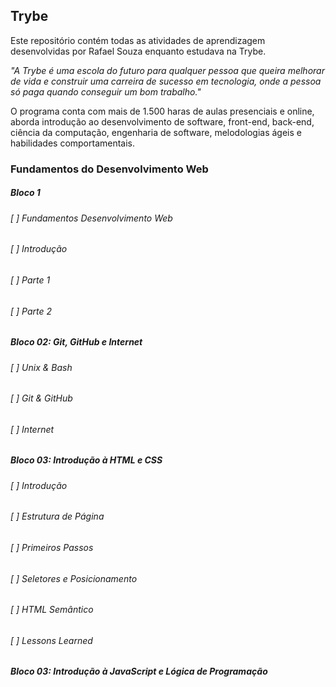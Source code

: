 ## Trybe
  
Este repositório contém todas as atividades de aprendizagem desenvolvidas por Rafael Souza enquanto estudava
na Trybe.

*"A Trybe é uma escola do futuro para qualquer pessoa que queira melhorar de vida e construir uma carreira de*
*sucesso em tecnologia, onde a pessoa só paga quando conseguir um bom trabalho."*

O programa conta com mais de 1.500 haras de aulas presenciais e online, aborda introdução ao desenvolvimento de
software, front-end, back-end, ciência da computação, engenharia de software, melodologias ágeis e habilidades
comportamentais.

### Fundamentos do Desenvolvimento Web

##### Bloco 1
###### [ ] Fundamentos Desenvolvimento Web
###### [ ] Introdução
###### [ ] Parte 1
###### [ ] Parte 2

##### Bloco 02: Git, GitHub e Internet
###### [ ] Unix & Bash
###### [ ] Git & GitHub
###### [ ] Internet

##### Bloco 03: Introdução à HTML e CSS
###### [ ] Introdução
###### [ ] Estrutura de Página
###### [ ] Primeiros Passos
###### [ ] Seletores e Posicionamento
###### [ ] HTML Semântico
###### [ ] Lessons Learned

##### Bloco 03: Introdução à JavaScript e Lógica de Programação
